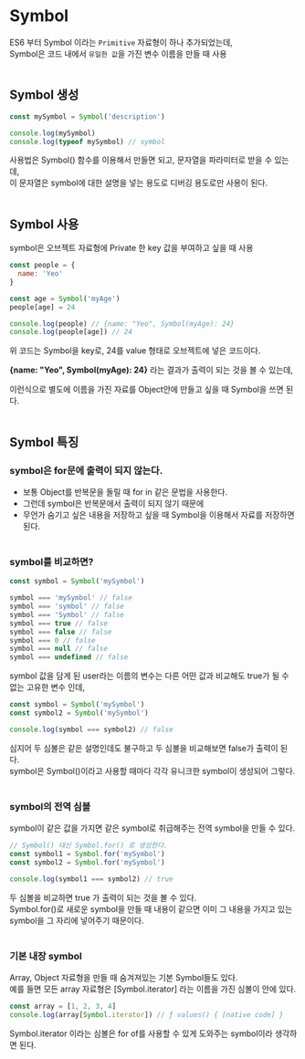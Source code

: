 # Symbol
ES6 부터 Symbol 이라는 `Primitive` 자료형이 하나 추가되었는데, 
<br />
Symbol은 코드 내에서 `유일한 값`을 가진 변수 이름을 만들 때 사용
<br /><br />

## Symbol 생성

```javascript
const mySymbol = Symbol('description')

console.log(mySymbol)
console.log(typeof mySymbol) // symbol
```

사용법은 Symbol() 함수를 이용해서 만들면 되고, 문자열을 파라미터로 받을 수 있는데, 
<br />
이 문자열은 symbol에 대한 설명을 넣는 용도로 디버깅 용도로만 사용이 된다.
<br /><br />

## Symbol 사용
symbol은 오브젝트 자료형에 Private 한 key 값을 부여하고 싶을 때 사용
<br />

```javascript
const people = {
  name: 'Yeo'
}

const age = Symbol('myAge')
people[age] = 24

console.log(people) // {name: "Yeo", Symbol(myAge): 24}
console.log(people[age]) // 24
```

위 코드는 Symbol을 key로, 24를 value 형태로 오브젝트에 넣은 코드이다.
<br />

**{name: "Yeo", Symbol(myAge): 24}** 라는 결과가 출력이 되는 것을 볼 수 있는데,
<br />

이런식으로 별도에 이름을 가진 자료를 Object안에 만들고 싶을 때 Symbol을 쓰면 된다.
<br /><br />

## Symbol 특징
### symbol은 for문에 출력이 되지 않는다.
- 보통 Object를 반복문을 돌릴 때 for in 같은 문법을 사용한다.
- 그런데 symbol은 반복문에서 출력이 되지 않기 때문에
- 무언가 숨기고 싶은 내용을 저장하고 싶을 때 Symbol을 이용해서 자료를 저장하면 된다.
<br /><br />

### symbol를 비교하면?

```javascript
const symbol = Symbol('mySymbol')

symbol === 'mySymbol' // false
symbol === 'symbol' // false
symbol === 'Symbol' // false
symbol === true // false
symbol === false // false
symbol === 0 // false
symbol === null // false
symbol === undefined // false
```

symbol 값을 담게 된 user라는 이름의 변수는 다른 어떤 값과 비교해도 true가 될 수 없는 고유한 변수 인데,
<br />

```javascript
const symbol = Symbol('mySymbol')
const symbol2 = Symbol('mySymbol')

console.log(symbol === symbol2) // false
```

심지어 두 심볼은 같은 설명인데도 불구하고 두 심볼을 비교해보면 false가 출력이 된다.
<br />
symbol은 Symbol()이라고 사용할 때마다 각각 유니크한 symbol이 생성되어 그렇다.
<br /><br />



### symbol의 전역 심볼
symbol이 같은 값을 가지면 같은 symbol로 취급해주는 전역 symbol을 만들 수 있다.
<br />

```javascript
// Symbol() 대신 Symbol.for() 로 생성한다.
const symbol1 = Symbol.for('mySymbol')
const symbol2 = Symbol.for('mySymbol')

console.log(symbol1 === symbol2) // true
```

두 심볼을 비교하면 true 가 출력이 되는 것을 볼 수 있다.
<br />
Symbol.for()로 새로운 symbol을 만들 때 내용이 같으면 이미 그 내용을 가지고 있는 symbol을 그 자리에 넣어주기 때문이다.
<br /><br />

### 기본 내장 symbol
Array, Object 자료형을 만들 때 숨겨져있는 기본 Symbol들도 있다.
<br />
예를 들면 모든 array 자료형은 [Symbol.iterator] 라는 이름을 가진 심볼이 안에 있다.
<br />

```javascript
const array = [1, 2, 3, 4]
console.log(array[Symbol.iterator]) // ƒ values() { [native code] }
```

Symbol.iterator 이라는 심볼은 for of를 사용할 수 있게 도와주는 symbol이라 생각하면 된다.
